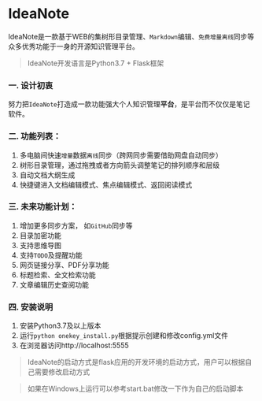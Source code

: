 IdeaNote
============
IdeaNote是一款基于WEB的集树形目录管理、`Markdown`编辑、`免费增量离线`同步等众多优秀功能于一身的开源知识管理平台。
> IdeaNote开发语言是Python3.7 + Flask框架

### 一. 设计初衷
努力把`IdeaNote`打造成一款功能强大个人知识管理**平台**，是平台而不仅仅是笔记软件。

### 二. 功能列表：
1. 多电脑间快速`增量`数据`离线`同步（跨网同步需要借助网盘自动同步）
2. 树形目录管理，通过拖拽或者方向箭头调整笔记的排列顺序和层级
3. 自动文档大纲生成
4. 快捷键进入文档编辑模式、焦点编辑模式、返回阅读模式

### 三. 未来功能计划：
1. 增加更多同步方案， 如`GitHub`同步等
2. 目录加密功能
3. 支持思维导图
4. 支持`TODO`及提醒功能
5. 网页链接分享、PDF分享功能
6. 标题检索、全文检索功能
7. 文章编辑历史查阅功能

### 四. 安装说明
1. 安装Python3.7及以上版本
2. 运行`python onekey_install.py`根据提示创建和修改config.yml文件
5. 在浏览器访问http://localhost:5555

> IdeaNote的启动方式是flask应用的开发环境的启动方式，用户可以根据自己需要修改启动方式

> 如果在Windows上运行可以参考start.bat修改一下作为自己的启动脚本